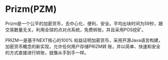 # Prizm(PZM)

Prizm是一个公平的加密货币，去中心化、便利、安全。平均出块时间为59秒，跟交易数量无关。利用全球的点对点系统，免费转账，并且采用POS挖矿。

PRIZM一是基于NEXT核心的100% 权益证明加密货币，采用开源Java语言构建， 加密货币概念的新实现，允许任何用户存储PRIZM转 账，并以简单、快速和安全的方式直接进行转账，就像从手到手一样。
